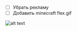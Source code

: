 * [ ] Убрать рекламу
* [ ] Добавить minecraft flex.gif

![alt text]([https://media3.giphy.com/media/aUovxH8Vf9qDu/giphy.gif](https://media.giphy.com/media/v1.Y2lkPTc5MGI3NjExNDJubHZoazlhOW5lMTNsaTkyazN4NnJhZG9wZWQzaWd5aW13YnowdiZlcD12MV9pbnRlcm5hbF9naWZfYnlfaWQmY3Q9Zw/zDuStFVpRJIZ2/giphy.gif))
